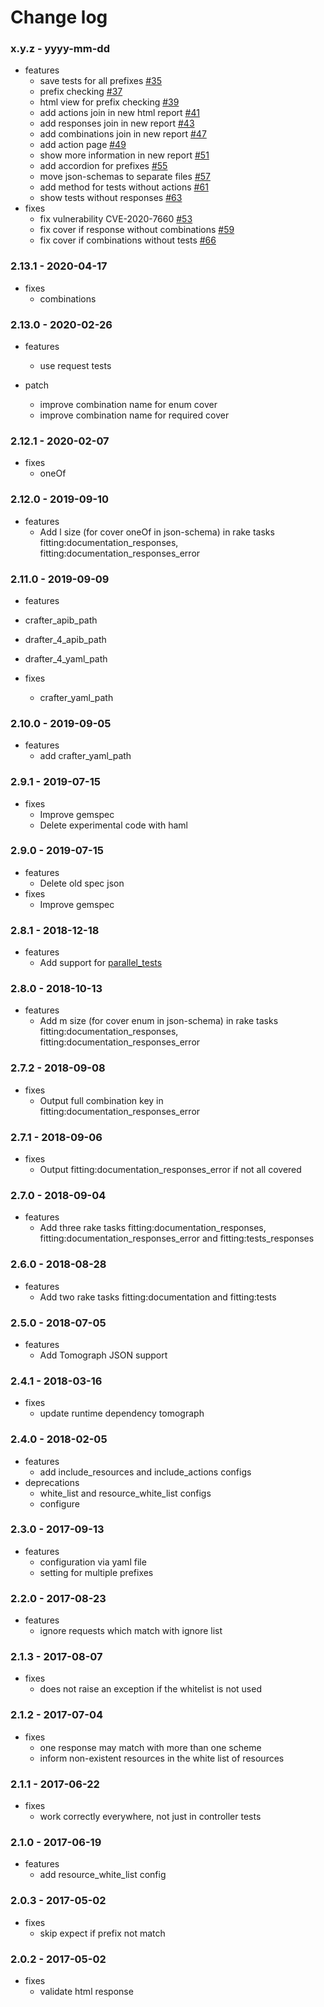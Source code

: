 # Change log

### x.y.z - yyyy-mm-dd

* features
  * save tests for all prefixes [#35](https://github.com/funbox/fitting/issues/35)
  * prefix checking [#37](https://github.com/funbox/fitting/issues/37)
  * html view for prefix checking [#39](https://github.com/funbox/fitting/issues/39)
  * add actions join in new html report [#41](https://github.com/funbox/fitting/issues/41)
  * add responses join in new report [#43](https://github.com/funbox/fitting/issues/43)
  * add combinations join in new report [#47](https://github.com/funbox/fitting/issues/47)
  * add action page [#49](https://github.com/funbox/fitting/issues/49)
  * show more information in new report [#51](https://github.com/funbox/fitting/issues/51)
  * add accordion for prefixes [#55](https://github.com/funbox/fitting/issues/55)
  * move json-schemas to separate files [#57](https://github.com/funbox/fitting/issues/57)
  * add method for tests without actions [#61](https://github.com/funbox/fitting/issues/61)
  * show tests without responses [#63](https://github.com/funbox/fitting/issues/63)
* fixes
  * fix vulnerability CVE-2020-7660 [#53](https://github.com/funbox/fitting/issues/53)
  * fix cover if response without combinations [#59](https://github.com/funbox/fitting/issues/59)
  * fix cover if combinations without tests [#66](https://github.com/funbox/fitting/issues/66)

### 2.13.1 - 2020-04-17

* fixes
  * combinations

### 2.13.0 - 2020-02-26

* features
  * use request tests

* patch
  * improve combination name for enum cover
  * improve combination name for required cover

### 2.12.1 - 2020-02-07

* fixes
  * oneOf

### 2.12.0 - 2019-09-10

* features
  * Add l size (for cover oneOf in json-schema) in rake tasks fitting:documentation_responses, fitting:documentation_responses_error

### 2.11.0 - 2019-09-09

* features
 * crafter_apib_path
 * drafter_4_apib_path
 * drafter_4_yaml_path

* fixes
  * crafter_yaml_path

### 2.10.0 - 2019-09-05

* features
  * add crafter_yaml_path

### 2.9.1 - 2019-07-15

* fixes
  * Improve gemspec
  * Delete experimental code with haml

### 2.9.0 - 2019-07-15

* features
  * Delete old spec json
* fixes
  * Improve gemspec

### 2.8.1 - 2018-12-18

* features
  * Add support for [parallel_tests](https://github.com/grosser/parallel_tests)

### 2.8.0 - 2018-10-13

* features
  * Add m size (for cover enum in json-schema) in rake tasks fitting:documentation_responses, fitting:documentation_responses_error

### 2.7.2 - 2018-09-08

* fixes
  * Output full combination key in fitting:documentation_responses_error

### 2.7.1 - 2018-09-06

* fixes
  * Output fitting:documentation_responses_error if not all covered

### 2.7.0 - 2018-09-04

* features
  * Add three rake tasks fitting:documentation_responses, fitting:documentation_responses_error and fitting:tests_responses

### 2.6.0 - 2018-08-28

* features
  * Add two rake tasks fitting:documentation and fitting:tests

### 2.5.0 - 2018-07-05

* features
  * Add Tomograph JSON support

### 2.4.1 - 2018-03-16

* fixes
  * update runtime dependency tomograph

### 2.4.0 - 2018-02-05

* features
  * add include_resources and include_actions configs
* deprecations
  * white_list and resource_white_list configs
  * configure

### 2.3.0 - 2017-09-13

* features
  * configuration via yaml file
  * setting for multiple prefixes

### 2.2.0 - 2017-08-23

* features
  * ignore requests which match with ignore list

### 2.1.3 - 2017-08-07

* fixes
  * does not raise an exception if the whitelist is not used

### 2.1.2 - 2017-07-04

* fixes
  * one response may match with more than one scheme
  * inform non-existent resources in the white list of resources

### 2.1.1 - 2017-06-22

* fixes
  * work correctly everywhere, not just in controller tests

### 2.1.0 - 2017-06-19

* features
  * add resource_white_list config

### 2.0.3 - 2017-05-02

* fixes
  * skip expect if prefix not match

### 2.0.2 - 2017-05-02

* fixes
  * validate html response
